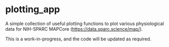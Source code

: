 # plotting_app

A simple collection of useful plotting functions to plot 
various physiological data for NIH-SPARC MAPCore (https://data.sparc.science/map/).

This is a work-in-progress, and the code will be updated as required.